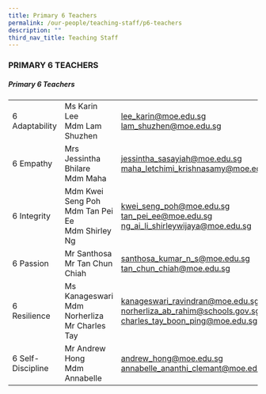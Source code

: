 ```yaml
---
title: Primary 6 Teachers
permalink: /our-people/teaching-staff/p6-teachers
description: ""
third_nav_title: Teaching Staff
---
```



### PRIMARY 6 TEACHERS

##### Primary 6 Teachers

|  	|  	|  	|
|---	|---	|---	|
| 6 Adaptability 	| Ms Karin Lee<br>Mdm Lam Shuzhen 	| [lee\_karin@moe.edu.sg](mailto:lee_karin@moe.edu.sg) <br>[lam\_shuzhen@moe.edu.sg](mailto:lam_shuzhen@moe.edu.sg) 	|
| 6 Empathy 	| Mrs Jessintha Bhilare<br>Mdm Maha 	| [jessintha\_sasayiah@moe.edu.sg](mailto:jessintha_sasayiah@moe.edu.sg) <br>[maha\_letchimi\_krishnasamy@moe.edu.sg](mailto:maha_letchimi_krishnasamy@moe.edu.sg) 	|
| 6 Integrity 	| Mdm Kwei Seng Poh<br>Mdm Tan Pei Ee<br>Mdm Shirley Ng 	| [kwei\_seng\_poh@moe.edu.sg](mailto:kwei_seng_poh@moe.edu.sg) <br>[tan\_pei\_ee@moe.edu.sg](mailto:tan_pei_ee@moe.edu.sg) <br>[ng\_ai\_li\_shirleywijaya@moe.edu.sg](mailto:ng_ai_li_shirleywijaya@moe.edu.sg)	|
| 6 Passion 	| Mr Santhosa<br>Mr Tan Chun Chiah 	| [santhosa\_kumar\_n\_s@moe.edu.sg](mailto:santhosa_kumar_n_s@moe.edu.sg) <br>[tan\_chun\_chiah@moe.edu.sg](mailto:tan_chun_chiah@moe.edu.sg) 	|
| 6 Resilience 	| Ms Kanageswari<br>Mdm Norherliza<br>Mr Charles Tay 	| [kanageswari\_ravindran@moe.edu.sg](mailto:kanageswari_ravindran@moe.edu.sg) <br>[norherliza\_ab\_rahim@schools.gov.sg](mailto:norherliza_ab_rahim@schools.gov.sg) <br>[charles\_tay\_boon\_ping@moe.edu.sg](mailto:charles_tay_boon_ping@moe.edu.sg)	|
| 6 Self-Discipline 	| Mr Andrew Hong<br>Mdm Annabelle 	| [andrew\_hong@moe.edu.sg](mailto:andrew_hong@moe.edu.sg) <br>[annabelle\_ananthi\_clemant@moe.edu.sg](mailto:annabelle_ananthi_clemant@moe.edu.sg)|